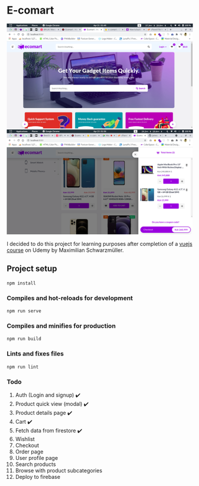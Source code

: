 # E-comart

<img src="./screenshot.png" alt="screenshot" />
<img src="./screenshot2.png" alt="screenshot" />

I decided to do this project for learning purposes after completion of a <a href="https://www.udemy.com/course/vuejs-2-the-complete-guide/">vuejs course</a> on Udemy by Maximilian Schwarzmüller.

## Project setup

```
npm install
```

### Compiles and hot-reloads for development

```
npm run serve
```

### Compiles and minifies for production

```
npm run build
```

### Lints and fixes files

```
npm run lint
```

### Todo

1. Auth (Login and signup) ✔️
1. Product quick view (modal) ✔️
1. Product details page ✔️
1. Cart ✔️
1. Fetch data from firestore ✔️
1. Wishlist
1. Checkout
1. Order page
1. User profile page
1. Search products
1. Browse with product subcategories
1. Deploy to firebase
